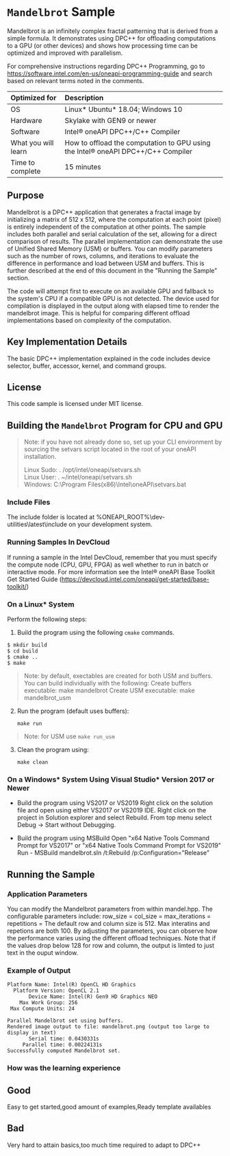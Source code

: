 # `Mandelbrot` Sample

Mandelbrot is an infinitely complex fractal patterning that is derived from a simple formula.  It demonstrates using DPC++ for offloading computations to a GPU (or other devices) and shows how processing time can be optimized and improved with parallelism.

For comprehensive instructions regarding DPC++ Programming, go to https://software.intel.com/en-us/oneapi-programming-guide and search based on relevant terms noted in the comments.

| Optimized for                       | Description
|:---                               |:---
| OS                                | Linux* Ubuntu* 18.04; Windows 10
| Hardware                          | Skylake with GEN9 or newer
| Software                          | Intel&reg; oneAPI DPC++/C++ Compiler
| What you will learn               | How to offload the computation to GPU using the Intel&reg; oneAPI DPC++/C++ Compiler
| Time to complete                  | 15 minutes

## Purpose
Mandelbrot is a DPC++ application that generates a fractal image by initializing a matrix of 512 x 512, where the computation at each point (pixel) is entirely independent of the computation at other points. The sample includes both parallel and serial calculation of the set, allowing for a direct comparison of results. The parallel implementation can demonstrate the use of Unified Shared Memory (USM) or buffers. You can modify parameters such as the number of rows, columns, and iterations to evaluate the difference in performance and load between USM and buffers. This is further described at the end of this document in the "Running the Sample" section.

The code will attempt first to execute on an available GPU and fallback to the system's CPU if a compatible GPU is not detected.  The device used for compilation is displayed in the output along with elapsed time to render the mandelbrot image. This is helpful for comparing different offload implementations based on complexity of the computation. 

## Key Implementation Details 
The basic DPC++ implementation explained in the code includes device selector, buffer, accessor, kernel, and command groups.
 
## License  
This code sample is licensed under MIT license. 

## Building the `Mandelbrot` Program for CPU and GPU

> Note: if you have not already done so, set up your CLI 
> environment by sourcing  the setvars script located in 
> the root of your oneAPI installation. 
>
> Linux Sudo: . /opt/intel/oneapi/setvars.sh  
> Linux User: . ~/intel/oneapi/setvars.sh  
> Windows: C:\Program Files(x86)\Intel\oneAPI\setvars.bat

### Include Files
The include folder is located at %ONEAPI_ROOT%\dev-utilities\latest\include on your development system.

### Running Samples In DevCloud
If running a sample in the Intel DevCloud, remember that you must specify the compute node (CPU, GPU, FPGA) as well whether to run in batch or interactive mode. For more information see the Intel® oneAPI Base Toolkit Get Started Guide (https://devcloud.intel.com/oneapi/get-started/base-toolkit/)

### On a Linux* System
Perform the following steps:
1. Build the program using the following `cmake` commands. 
``` 
$ mkdir build
$ cd build
$ cmake ..
$ make
```

> Note: by default, exectables are created for both USM and buffers. You can build individually with the following: 
>    Create buffers executable: make mandelbrot
>    Create USM executable: make mandelbrot_usm

2. Run the program (default uses buffers):
    ```
    make run
    ```
> Note: for USM use `make run_usm`

3. Clean the program using:
    ```
    make clean
    ```

### On a Windows* System Using Visual Studio* Version 2017 or Newer
* Build the program using VS2017 or VS2019
      Right click on the solution file and open using either VS2017 or VS2019 IDE.
      Right click on the project in Solution explorer and select Rebuild.
      From top menu select Debug -> Start without Debugging.


* Build the program using MSBuild
      Open "x64 Native Tools Command Prompt for VS2017" or "x64 Native Tools Command Prompt for VS2019"
      Run - MSBuild mandelbrot.sln /t:Rebuild /p:Configuration="Release"


## Running the Sample
### Application Parameters 
You can modify the Mandelbrot parameters from within mandel.hpp. The configurable parameters include:
    row_size = 
    col_size =
    max_iterations =
    repetitions =
The default row and column size is 512.  Max interatins and repetions are both 100.  By adjusting the parameters, you can observe how the performance varies using the different offload techniques.  Note that if the values drop below 128 for row and column, the output is limted to just text in the ouput window.

### Example of Output
```
Platform Name: Intel(R) OpenCL HD Graphics
  Platform Version: OpenCL 2.1 
       Device Name: Intel(R) Gen9 HD Graphics NEO
    Max Work Group: 256
 Max Compute Units: 24

Parallel Mandelbrot set using buffers.
Rendered image output to file: mandelbrot.png (output too large to display in text)
       Serial time: 0.0430331s
     Parallel time: 0.00224131s
Successfully computed Mandelbrot set.
```

### How was the learning experience
## Good
Easy to get started,good amount of examples,Ready template availables
## Bad
Very hard to attain basics,too much time required  to adapt to DPC++

